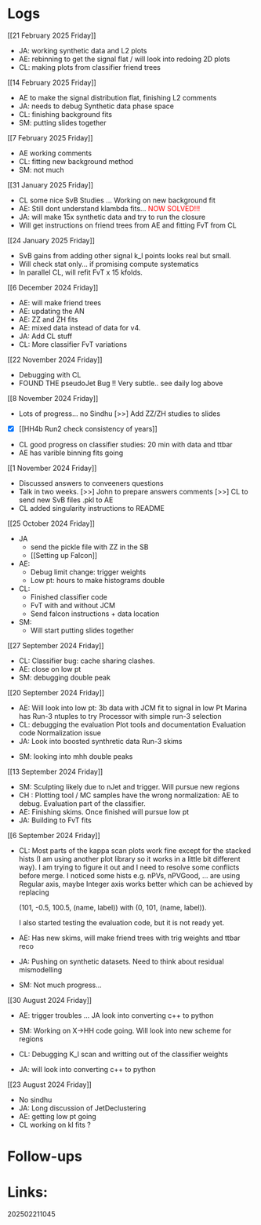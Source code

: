 
# Logs

[[21 February 2025 Friday]]
- JA: working synthetic data and L2 plots
- AE: rebinning to get the signal flat / will look into redoing 2D plots
- CL: making plots from classifier friend trees

[[14 February 2025 Friday]]
- AE to make the signal distribution flat,  finishing L2 comments
- JA: needs to debug Synthetic data phase space
- CL: finishing background fits
- SM: putting slides together

[[7 February 2025 Friday]]
- AE working comments 
- CL: fitting new background method
- SM: not much


[[31 January 2025 Friday]]
- CL some nice SvB Studies ... Working on new background fit
- AE: Still dont understand klambda fits...<font color=red> NOW SOLVED!!! </font>
- JA: will make 15x synthetic data and try to run the closure
- Will get instructions on friend trees from AE and fitting FvT from CL


[[24 January 2025 Friday]]
- SvB gains from adding other signal k_l points looks real but small. 
- Will check stat only... if promising compute systematics
- In parallel CL, will refit FvT x 15 kfolds.

[[6 December 2024 Friday]]
- AE:  will make friend trees
- AE: updating the AN
- AE: ZZ and ZH fits 
- AE: mixed data instead of data for v4. 
- JA: Add CL stuff
- CL: More classifier FvT variations 


[[22 November 2024 Friday]]
- Debugging with CL
- FOUND THE pseudoJet Bug !! Very subtle.. see daily log above

[[8 November 2024 Friday]]
- Lots of progress... no Sindhu
 [>>] Add ZZ/ZH studies to slides
- [x] [[HH4b Run2 check consistency of years]]
- CL good progress on classifier studies: 20 min with data and ttbar
- AE has varible binning fits going


[[1 November 2024 Friday]]
- Discussed answers to conveeners questions
- Talk in two weeks.
 [>>] John to prepare answers comments
 [>>] CL to send new SvB files .pkl to AE
- CL added singularity instructions to README


[[25 October 2024 Friday]]
-  JA
	- send the pickle file with ZZ in the SB
	- [[Setting up Falcon]]
- AE: 
	- Debug limit change: trigger weights
	- Low pt: hours to make histograms double 
- CL: 
	- Finished classifier code
	- FvT with and without JCM
	- Send falcon instructions + data location
- SM: 
	- Will start putting slides together


[[27 September 2024 Friday]]
-  CL: Classifier bug: cache sharing clashes. 
-  AE: close on low pt
-  SM: debugging double peak

[[20 September 2024 Friday]]
-  AE: Will look into low pt:  3b data with JCM fit to signal in low Pt
	 Marina has Run-3 ntuples to try 
	 Processor with simple run-3 selection
- CL: debugging the evaluation
	  Plot tools and documentation 
	  Evaluation code 
	  Normalization issue
-  JA: Look into boosted synthretic data
     Run-3 skims
* SM: looking into mhh double peaks

[[13 September 2024 Friday]]
- SM: Sculpting likely due to nJet and trigger. Will pursue new regions
- CH : Plotting tool / MC samples have the wrong normalization: AE to debug.
	 Evaluation part of the classifier.
- AE: Finishing skims. Once finished will pursue low pt
- JA: Building to FvT fits

[[6 September 2024 Friday]]
- CL:
	Most parts of the kappa scan plots work fine except for the stacked hists (I am using another plot library so it works in a little bit different way). I am trying to figure it out and I need to resolve some conflicts before merge. I noticed some hists e.g. nPVs, nPVGood, ... are using Regular axis, maybe Integer axis works better which can be achieved by replacing 

	(101, -0.5, 100.5, (name, label)) with (0, 101, (name, label)).

	I also started testing the evaluation code, but it is not ready yet.

- AE: Has new skims, will make friend trees with trig weights and ttbar reco

- JA: Pushing on synthetic datasets.  Need to think about residual mismodelling

- SM: Not much progress...

[[30 August 2024 Friday]]
- AE: trigger troubles ... JA look into converting c++ to python

- SM: Working on X→HH code going. Will look into new scheme for regions

- CL: Debugging K_l scan and writting out of the classifier weights

- JA: will look into converting c++ to python


[[23 August 2024 Friday]]
- No sindhu
- JA: Long discussion of JetDeclustering
- AE:  getting low pt going
- CL working on kl fits ?



# Follow-ups


# Links: 



202502211045
